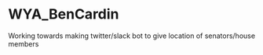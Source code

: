 # WYA_BenCardin
Working towards making twitter/slack bot to give location of senators/house members
